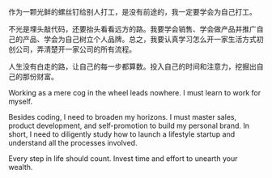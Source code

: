 作为一颗光鲜的螺丝钉给别人打工，是没有前途的，我一定要学会为自己打工。

不光是埋头敲代码，还要抬头看看远方的路。我要学会销售、学会做产品并推广自己的产品、学会为自己树立个人品牌。总之，我要认真学习怎么开一家生活方式初创公司，弄清楚开一家公司的所有流程。

人生没有白走的路，让自己的每一步都算数。投入自己的时间和注意力，挖掘出自己的那份财富。

Working as a mere cog in the wheel leads nowhere. I must learn to work for myself.

Besides coding, I need to broaden my horizons. I must master sales, product development, and self-promotion to build my personal brand. In short, I need to diligently study how to launch a lifestyle startup and understand all the processes involved.

Every step in life should count. Invest time and effort to unearth your wealth.
